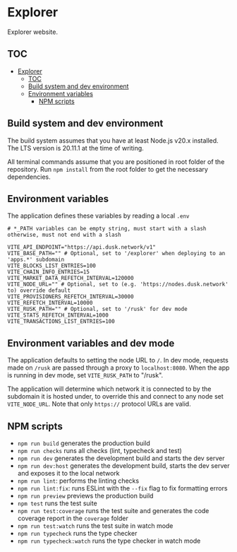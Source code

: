 # Explorer

Explorer website.

## TOC

- [Explorer](#explorer)
  - [TOC](#toc)
  - [Build system and dev environment](#build-system-and-dev-environment)
  - [Environment variables](#environment-variables)
    - [NPM scripts](#npm-scripts)

## Build system and dev environment

The build system assumes that you have at least Node.js v20.x installed. The LTS version is 20.11.1 at the time of writing.

All terminal commands assume that you are positioned in root folder of the repository.
Run `npm install` from the root folder to get the necessary dependencies.

## Environment variables

The application defines these variables by reading a local `.env`

```
# *_PATH variables can be empty string, must start with a slash otherwise, must not end with a slash

VITE_API_ENDPOINT="https://api.dusk.network/v1"
VITE_BASE_PATH="" # Optional, set to '/explorer' when deploying to an 'apps.*' subdomain
VITE_BLOCKS_LIST_ENTRIES=100
VITE_CHAIN_INFO_ENTRIES=15
VITE_MARKET_DATA_REFETCH_INTERVAL=120000
VITE_NODE_URL="" # Optional, set to (e.g. 'https://nodes.dusk.network' to) override default
VITE_PROVISIONERS_REFETCH_INTERVAL=30000
VITE_REFETCH_INTERVAL=10000
VITE_RUSK_PATH="" # Optional, set to '/rusk' for dev mode
VITE_STATS_REFETCH_INTERVAL=1000
VITE_TRANSACTIONS_LIST_ENTRIES=100
```

## Environment variables and dev mode

The application defaults to setting the node URL to `/`. In dev mode, requests made on `/rusk` are passed through a proxy to `localhost:8080`. When the app is running in dev mode, set `VITE_RUSK_PATH` to "/rusk".

The application will determine which network it is connected to by the subdomain it is hosted under, to override this and connect to any node set `VITE_NODE_URL`. Note that only `https://` protocol URLs are valid.

## NPM scripts

- `npm run build` generates the production build
- `npm run checks` runs all checks (lint, typecheck and test)
- `npm run dev` generates the development build and starts the dev server
- `npm run dev:host` generates the development build, starts the dev server and exposes it to the local network
- `npm run lint`: performs the linting checks
- `npm run lint:fix`: runs ESLint with the `--fix` flag to fix formatting errors
- `npm run preview` previews the production build
- `npm test` runs the test suite
- `npm run test:coverage` runs the test suite and generates the code coverage report in the `coverage` folder
- `npm run test:watch` runs the test suite in watch mode
- `npm run typecheck` runs the type checker
- `npm run typecheck:watch` runs the type checker in watch mode
